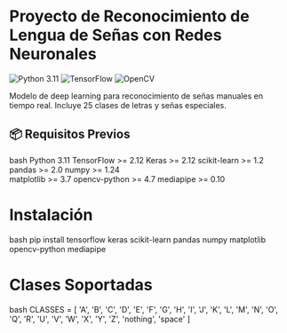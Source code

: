 # Proyecto de Reconocimiento de Lengua de Señas con Redes Neuronales

![Python 3.11](https://img.shields.io/badge/Python-3.11-blue.svg)
![TensorFlow](https://img.shields.io/badge/TensorFlow-2.12-orange.svg)
![OpenCV](https://img.shields.io/badge/OpenCV-4.7-green.svg)

Modelo de deep learning para reconocimiento de señas manuales en tiempo real. Incluye 25 clases de letras y señas especiales.

## 📦 Requisitos Previos
bash
Python 3.11
TensorFlow >= 2.12
Keras >= 2.12
scikit-learn >= 1.2
pandas >= 2.0
numpy >= 1.24  
matplotlib >= 3.7
opencv-python >= 4.7
mediapipe >= 0.10


# Instalación
bash
pip install tensorflow keras scikit-learn pandas numpy matplotlib opencv-python mediapipe

# Clases Soportadas
bash
CLASSES = [
    'A', 'B', 'C', 'D', 'E', 'F', 'G', 'H', 'I', 'J',
    'K', 'L', 'M', 'N', 'O', 'Q', 'R', 'U', 'V', 'W',
    'X', 'Y', 'Z', 'nothing', 'space'
]
